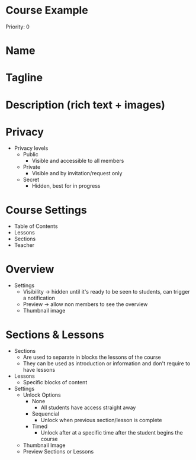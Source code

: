 # Course Example

Priority: 0

# Name

# Tagline

# Description (rich text + images)

# Privacy

- Privacy levels
    - Public
        - Visible and accessible to all members
    - Private
        - Visible and by invitation/request only
    - Secret
        - Hidden, best for in progress

# Course Settings

- Table of Contents
- Lessons
- Sections
- Teacher

# Overview

- Settings
    - Visibility → hidden until it's ready to be seen to students, can trigger a notification
    - Preview → allow non members to see the overview
    - Thumbnail image

# Sections & Lessons

- Sections
    - Are used to separate in blocks the lessons of the course
    - They can be used as introduction or information and don't require to have lessons
- Lessons
    - Specific blocks of content
- Settings
    - Unlock Options
        - None
            - All students have access straight away
        - Sequencial
            - Unlock when previous section/lesson is complete
        - Timed
            - Unlock after at a specific time after the student begins the course
    - Thumbnail Image
    - Preview Sections or Lessons